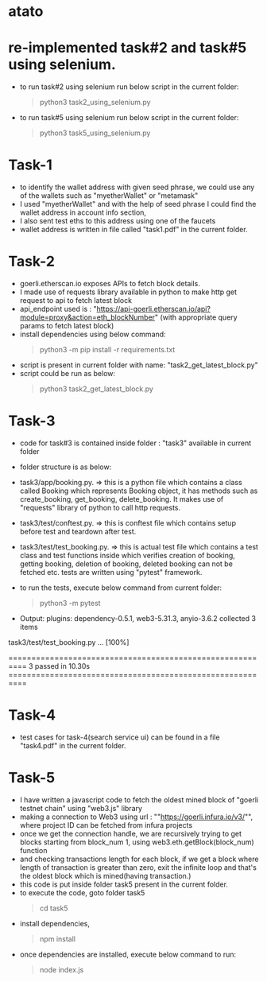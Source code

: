 # atato

# re-implemented task#2 and task#5 using selenium.
- to run task#2 using selenium run below script in the current folder:
  > python3 task2_using_selenium.py
- to run task#5 using selenium run below script in the current folder:
  > python3 task5_using_selenium.py

# Task-1

- to identify the wallet address with given seed phrase, we could use any of the wallets such as "myetherWallet" or "metamask"
- I used "myetherWallet" and with the help of seed phrase I could find the wallet address in account info section,
- I also sent test eths to this address using one of the faucets
- wallet address is written in file called "task1.pdf" in the current folder.

# Task-2
- goerli.etherscan.io exposes APIs to fetch block details.
- I made use of requests library available in python to make http get request to api to fetch latest block
- api_endpoint used is : "https://api-goerli.etherscan.io/api?module=proxy&action=eth_blockNumber" (with appropriate query params to fetch latest block)
- install dependencies using below command:
  > python3 -m pip install -r requirements.txt
- script is present in current folder with name: "task2_get_latest_block.py"
- script could be run as below:
  > python3 task2_get_latest_block.py

# Task-3
- code for task#3 is contained inside folder : "task3" available in current folder
- folder structure is as below:
- task3/app/booking.py. => this is a python file which contains a class called Booking which represents Booking object, it has methods such as create_booking, get_booking, delete_booking. It makes use of "requests" library of python to call http requests.
- task3/test/conftest.py. => this is conftest file which contains setup before test and teardown after test.
- task3/test/test_booking.py. => this is actual test file which contains a test class and test functions inside which verifies creation of booking, getting booking, deletion of booking, deleted booking can not be fetched etc. tests are written using "pytest" framework.
- to run the tests, execute below command from current folder:
  > python3 -m pytest

- Output: 
plugins: dependency-0.5.1, web3-5.31.3, anyio-3.6.2
collected 3 items                                                                                                                      

task3/test/test_booking.py ...                                                                                                   [100%]

========================================================== 3 passed in 10.30s ==========================================================

# Task-4
- test cases for task-4(search service ui) can be found in a file "task4.pdf" in the current folder.


# Task-5
- I have written a javascript code to fetch the oldest mined block of "goerli testnet chain" using "web3.js" library
- making a connection to Web3 using url : ""https://goerli.infura.io/v3/<project-id>"", where project ID can be fetched from infura projects
- once we get the connection handle, we are recursively trying to get blocks starting from block_num 1, using web3.eth.getBlock(block_num) function
- and checking transactions length for each block, if we get a block where length of transaction is greater than zero, exit the infinite loop and that's the oldest block which is mined(having transaction.)
- this code is put inside folder task5 present in the current folder.
- to execute the code, goto folder task5
  > cd task5
- install dependencies,
  > npm install
- once dependencies are installed, execute below command to run:
  > node index.js
